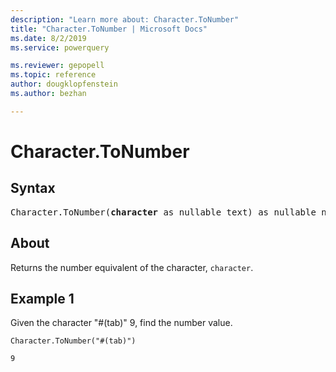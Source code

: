 ```yaml
---
description: "Learn more about: Character.ToNumber"
title: "Character.ToNumber | Microsoft Docs"
ms.date: 8/2/2019
ms.service: powerquery

ms.reviewer: gepopell
ms.topic: reference
author: dougklopfenstein
ms.author: bezhan

---
```

# Character.ToNumber

## Syntax

<pre>
Character.ToNumber(<b>character</b> as nullable text) as nullable number
</pre>
  
## About  
Returns the number equivalent of the character, `character`.

## Example 1
Given the character "#(tab)" 9, find the number value.

```powerquery-m
Character.ToNumber("#(tab)")
```

`9`
